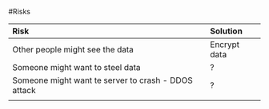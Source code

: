 #Risks

| Risk | Solution |
| :--- | :--- |
| Other people might see the data | Encrypt data |
| Someone might want to steel data | ? |
| Someone might want te server to crash - DDOS attack| ? |
| | |
